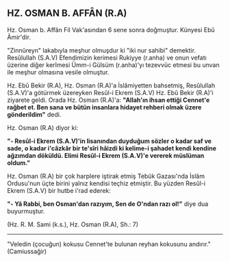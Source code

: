 ## HZ. OSMAN B. AFFÂN (R.A)

Hz. Osman b. Affân Fil Vak'asından 6 sene sonra doğ­muştur. Künyesi Ebû Âmir'dir.

"Zinnûreyn" lakabıyla meşhur olmuşdur ki "iki nur sa­hibi" demektir. Resûlullah (S.A.V) Efendimizin kerimesi Rukiyye (r.anha) ve onun vefatı üzerine diğer kerîmesi Ümm-i Gülsüm (r.anha)'yı tezevvüc etmesi bu unvan ile meşhur olmasına vesile olmuştur.

Hz. Ebû Bekir (R.A), Hz. Osman (R.A)'a İslâmiyetten bahsetmiş, Resûlullah (S.A.V)'a götürmek üzereyken Resûl-i Ekrem (S.A.V) Hz. Ebû Bekir (R.A)'i ziyarete geldi. Orada Hz. Osman (R.A)'a: **"Allah'ın ihsan ettiği Cennet'e rağbet et. Ben sana ve bütün insanlara hidayet rehberi olmak üzere gönderildim"** dedi.

Hz. Osman (R.A) diyor ki:

**"- Resûl-i Ekrem (S.A.V)'in lisanından duyduğum sözler o kadar saf ve sade, o kadar i'câzkâr bir te'sîri hâizdi ki kelime-i şahadet kendi kendine ağzımdan dö­küldü. Elimi Resûl-i Ekrem (S.A.V)'e vererek müslüman oldum."**

Hz. Osman (R.A) bir çok harplere iştirak etmiş Tebûk Gazası'nda İslâm Ordusu'nun üçte birini yalnız kendisi teçhiz etmiştir. Bu yüzden Resûl-i Ekrem (S.A.V) bir hutbe i'rad ederek:

**"- Yâ Rabbi, ben Osman'dan razıyım, Sen de O'ndan razı ol!"** diye dua buyurmuştur.

(Hz. R. M. Sami (k.s.), Hz. Osman (R.A), Sh.: 7)

<hr>

"Veledin (çocuğun) kokusu Cennet'te bulunan rey­han kokusunu andırır."(Camiussağir)
